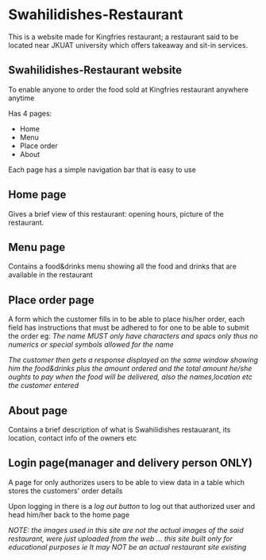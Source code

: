 # Swahilidishes-Restaurant
This is a website made for Kingfries restaurant; a restaurant said to be located near JKUAT university which offers takeaway and sit-in services.

## Swahilidishes-Restaurant website
To enable anyone to order the food sold at Kingfries restaurant anywhere anytime

Has 4 pages:
-  Home
- Menu 
- Place order
- About

Each page has a simple navigation bar that is easy to use

## Home page
Gives a brief view of this restaurant: opening hours, picture of the restaurant.
## Menu page
Contains a food&drinks menu showing all the food and drinks that are available in the restaurant
## Place order page
A form which the customer fills in to be able to place his/her order, each field has instructions that must be adhered to for one to be able to submit the order eg: _The name MUST only have characters and spacs only thus no numerics or special symbols allowed for the name_

_The customer then gets a response displayed on the same window showing him the food&drinks plus the amount ordered and the total amount he/she oughts to pay when the food will be delivered, also the names,location etc the customer entered_
## About page
Contains a brief description of what is Swahilidishes restauarant, its location, contact info of the owners etc
## Login page(manager and delivery person ONLY)
A page for only authorizes users to be able to view data in a table which stores the customers' order details

Upon logging in there is a _log out button_ to log out that authorized user and head him/her back to the home page

*NOTE:* _the images used in this site are not the actual images of the said restaurant, were just uploaded from the web ... this site built only for educational purposes ie It may NOT be an actual restaurant site existing_

